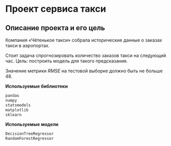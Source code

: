 # Проект сервиса такси

##  Описание проекта и его цель

Компания «Чётенькое такси» собрала исторические данные о заказах такси в аэропортах. 

Стоит задача спрогнозировать количество заказов такси на следующий час. 
Цель: построить модель для такого предсказания.

Значение метрики *RMSE* на тестовой выборке должно быть не больше 48.

**Используемые библиотеки**

```python 
pandas
numpy
statsmodels
matplotlib
sklearn
```

**Используемые модели**
```python
DecisionTreeRegressor
RandomForestRegressor
```
